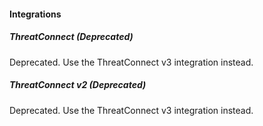 
#### Integrations
##### ThreatConnect (Deprecated)
Deprecated. Use the ThreatConnect v3 integration instead.

##### ThreatConnect v2 (Deprecated)
Deprecated. Use the ThreatConnect v3 integration instead.
